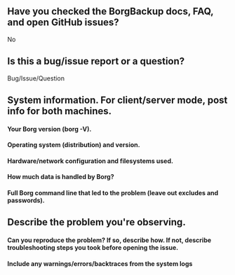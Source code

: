 <!--
Thank you for reporting an issue.

*IMPORTANT* – Before creating a new issue, please look around:
 - BorgBackup documentation: https://borgbackup.readthedocs.io/en/stable/index.html
 - FAQ: https://borgbackup.readthedocs.io/en/stable/faq.html
 - Open issues in the GitHub tracker: https://github.com/borgbackup/borg/issues

If you cannot find a similar problem, then create a new issue.

Please fill in as much of the template as possible.
-->

## Have you checked the BorgBackup docs, FAQ, and open GitHub issues?

No

## Is this a bug/issue report or a question?

Bug/Issue/Question

## System information. For client/server mode, post info for both machines.

#### Your Borg version (borg -V).

#### Operating system (distribution) and version.

#### Hardware/network configuration and filesystems used.

#### How much data is handled by Borg?

#### Full Borg command line that led to the problem (leave out excludes and passwords).


## Describe the problem you're observing.

#### Can you reproduce the problem? If so, describe how. If not, describe troubleshooting steps you took before opening the issue.

#### Include any warnings/errors/backtraces from the system logs

<!--

If this complaint relates to Borg performance, please include CRUD benchmark
results and any steps you took to troubleshoot.
How to run the benchmark: https://borgbackup.readthedocs.io/en/stable/usage/benchmark.html

*IMPORTANT* – Please mark logs and terminal command output, otherwise GitHub will not display them correctly.
An example is provided below.

Example:
```
this is an example of how log text should be marked (wrap it with ```)
```
-->
